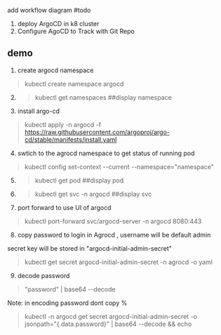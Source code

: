 add workflow diagram #todo

1. deploy ArgoCD in k8 cluster
2. Configure AgoCD to Track with Git Repo

## demo

1. create argocd namespace

> kubectl create namespace argocd

2. > kubectl get namespaces   ##display namespace

3. install argo-cd

> kubectl apply -n argocd -f https://raw.githubusercontent.com/argoproj/argo-cd/stable/manifests/install.yaml

4. swtich to the agrocd namespace to get status of running pod

> kubectl config set-context --current --namespace="namespace"

5. > kubectl get pod  ##display pod

6. > kubectl get svc -n argocd        ##display svc

7. port forward to use UI of argocd

> kubectl port-forward svc/argocd-server -n argocd 8080:443

8. copy password to login in Agrocd , username will be default admin

secret key will be stored in "argocd-initial-admin-secret"

> kubectl get secret argocd-initial-admin-secret -n agrocd -o yaml

9. decode password

> "password" | base64 --decode      

Note: in encoding password dont copy %

> kubectl -n argocd get secret argocd-initial-admin-secret -o jsonpath="{.data.password}" | base64 --decode && echo
